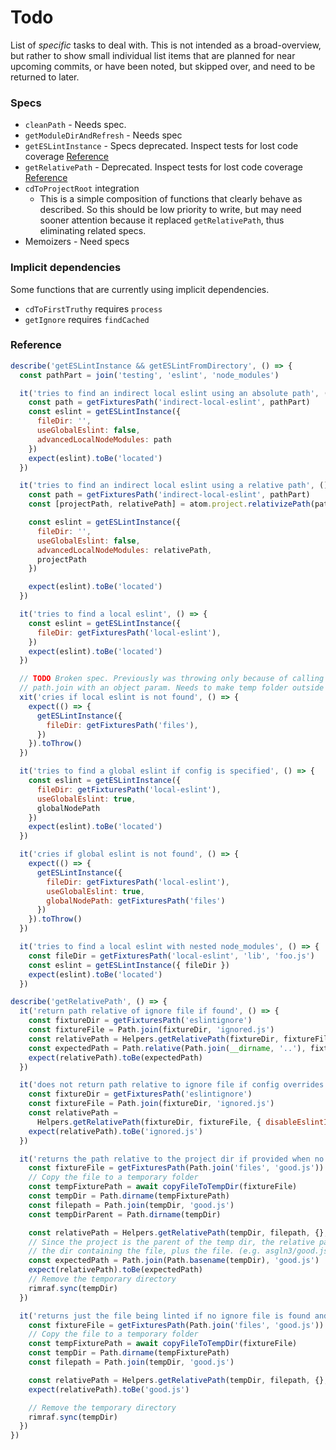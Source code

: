 # Todo

List of *specific* tasks to deal with. This is not intended as a broad-overview, but rather to show small individual list items that are planned for near upcoming commits, or have been noted, but skipped over, and need to be returned to later.

### Specs

* `cleanPath` - Needs spec.
* `getModuleDirAndRefresh` - Needs spec
* `getESLintInstance` - Specs deprecated. Inspect tests for lost code coverage [Reference](reference)
* `getRelativePath` - Deprecated. Inspect tests for lost code coverage [Reference](reference)
* `cdToProjectRoot` integration
  * This is a  simple composition  of functions that clearly behave as described.  So this should be low priority to write, but may need sooner attention because it replaced `getRelativePath`, thus eliminating related specs.
* Memoizers - Need specs

### Implicit dependencies

Some functions that are currently using implicit dependencies.

* `cdToFirstTruthy` requires `process`
* `getIgnore` requires `findCached`

### Reference
```js
describe('getESLintInstance && getESLintFromDirectory', () => {
  const pathPart = join('testing', 'eslint', 'node_modules')

  it('tries to find an indirect local eslint using an absolute path', () => {
    const path = getFixturesPath('indirect-local-eslint', pathPart)
    const eslint = getESLintInstance({
      fileDir: '',
      useGlobalEslint: false,
      advancedLocalNodeModules: path
    })
    expect(eslint).toBe('located')
  })

  it('tries to find an indirect local eslint using a relative path', () => {
    const path = getFixturesPath('indirect-local-eslint', pathPart)
    const [projectPath, relativePath] = atom.project.relativizePath(path)

    const eslint = getESLintInstance({
      fileDir: '',
      useGlobalEslint: false,
      advancedLocalNodeModules: relativePath,
      projectPath
    })

    expect(eslint).toBe('located')
  })

  it('tries to find a local eslint', () => {
    const eslint = getESLintInstance({
      fileDir: getFixturesPath('local-eslint'),
    })
    expect(eslint).toBe('located')
  })

  // TODO Broken spec. Previously was throwing only because of calling
  // path.join with an object param. Needs to make temp folder outside project
  xit('cries if local eslint is not found', () => {
    expect(() => {
      getESLintInstance({
        fileDir: getFixturesPath('files'),
      })
    }).toThrow()
  })

  it('tries to find a global eslint if config is specified', () => {
    const eslint = getESLintInstance({
      fileDir: getFixturesPath('local-eslint'),
      useGlobalEslint: true,
      globalNodePath
    })
    expect(eslint).toBe('located')
  })

  it('cries if global eslint is not found', () => {
    expect(() => {
      getESLintInstance({
        fileDir: getFixturesPath('local-eslint'),
        useGlobalEslint: true,
        globalNodePath: getFixturesPath('files')
      })
    }).toThrow()
  })

  it('tries to find a local eslint with nested node_modules', () => {
    const fileDir = getFixturesPath('local-eslint', 'lib', 'foo.js')
    const eslint = getESLintInstance({ fileDir })
    expect(eslint).toBe('located')
  })
```


```js
describe('getRelativePath', () => {
  it('return path relative of ignore file if found', () => {
    const fixtureDir = getFixturesPath('eslintignore')
    const fixtureFile = Path.join(fixtureDir, 'ignored.js')
    const relativePath = Helpers.getRelativePath(fixtureDir, fixtureFile, {})
    const expectedPath = Path.relative(Path.join(__dirname, '..'), fixtureFile)
    expect(relativePath).toBe(expectedPath)
  })

  it('does not return path relative to ignore file if config overrides it', () => {
    const fixtureDir = getFixturesPath('eslintignore')
    const fixtureFile = Path.join(fixtureDir, 'ignored.js')
    const relativePath =
      Helpers.getRelativePath(fixtureDir, fixtureFile, { disableEslintIgnore: true })
    expect(relativePath).toBe('ignored.js')
  })

  it('returns the path relative to the project dir if provided when no ignore file is found', async () => {
    const fixtureFile = getFixturesPath(Path.join('files', 'good.js'))
    // Copy the file to a temporary folder
    const tempFixturePath = await copyFileToTempDir(fixtureFile)
    const tempDir = Path.dirname(tempFixturePath)
    const filepath = Path.join(tempDir, 'good.js')
    const tempDirParent = Path.dirname(tempDir)

    const relativePath = Helpers.getRelativePath(tempDir, filepath, {}, tempDirParent)
    // Since the project is the parent of the temp dir, the relative path should be
    // the dir containing the file, plus the file. (e.g. asgln3/good.js)
    const expectedPath = Path.join(Path.basename(tempDir), 'good.js')
    expect(relativePath).toBe(expectedPath)
    // Remove the temporary directory
    rimraf.sync(tempDir)
  })

  it('returns just the file being linted if no ignore file is found and no project dir is provided', async () => {
    const fixtureFile = getFixturesPath(Path.join('files', 'good.js'))
    // Copy the file to a temporary folder
    const tempFixturePath = await copyFileToTempDir(fixtureFile)
    const tempDir = Path.dirname(tempFixturePath)
    const filepath = Path.join(tempDir, 'good.js')

    const relativePath = Helpers.getRelativePath(tempDir, filepath, {}, null)
    expect(relativePath).toBe('good.js')

    // Remove the temporary directory
    rimraf.sync(tempDir)
  })
})
```
